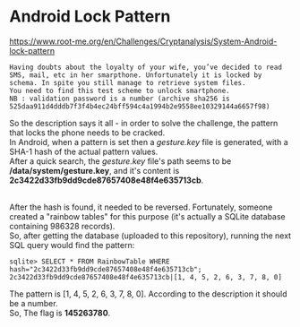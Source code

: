 # Android Lock Pattern
https://www.root-me.org/en/Challenges/Cryptanalysis/System-Android-lock-pattern

```
Having doubts about the loyalty of your wife, you’ve decided to read SMS, mail, etc in her smarpthone. Unfortunately it is locked by schema. In spite you still manage to retrieve system files.
You need to find this test scheme to unlock smartphone.
NB : validation password is a number (archive sha256 is 525daa911d4dddb7f3f4b4ec24bff594c4a1994b2e9558ee10329144a6657f98)
```

So the description says it all - in order to solve the challenge, the pattern that locks the phone needs to be cracked.<br>
In Android, when a pattern is set then a _gesture.key_ file is generated, with a SHA-1 hash of the actual pattern values.<br>
After a quick search, the _gesture.key_ file's path seems to be **/data/system/gesture.key**, and it's content is **2c3422d33fb9dd9cde87657408e48f4e635713cb**.<br><br>

After the hash is found, it needed to be reversed. Fortunately, someone created a "rainbow tables" for this purpose (it's actually a SQLite database containing 986328 records).<br>
So, after getting the database (uploaded to this repository), running the next SQL query would find the pattern:

```base
sqlite> SELECT * FROM RainbowTable WHERE hash="2c3422d33fb9dd9cde87657408e48f4e635713cb";
2c3422d33fb9dd9cde87657408e48f4e635713cb|[1, 4, 5, 2, 6, 3, 7, 8, 0]
```

The pattern is [1, 4, 5, 2, 6, 3, 7, 8, 0]. According to the description it should be a number.  
So, The flag is **145263780**.<br>
